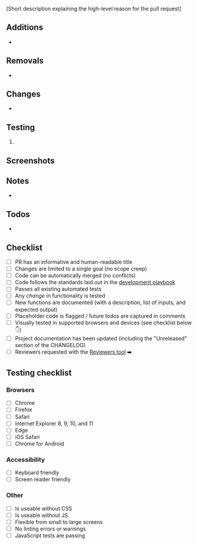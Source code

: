 [Short description explaining the high-level reason for the pull request]

## Additions

-

## Removals

-

## Changes

-

## Testing

1.

## Screenshots


## Notes

-

## Todos

-

## Checklist

- [ ] PR has an informative and human-readable title
- [ ] Changes are limited to a single goal (no scope creep)
- [ ] Code can be automatically merged (no conflicts)
- [ ] Code follows the standards laid out in the [development playbook](https://github.com/cfpb/development)
- [ ] Passes all existing automated tests
- [ ] Any _change_ in functionality is tested
- [ ] New functions are documented (with a description, list of inputs, and expected output)
- [ ] Placeholder code is flagged / future todos are captured in comments
- [ ] Visually tested in supported browsers and devices (see checklist below :point_down:)
- [ ] Project documentation has been updated (including the "Unreleased" section of the CHANGELOG)
- [ ] Reviewers requested with the [Reviewers tool](https://help.github.com/articles/requesting-a-pull-request-review/) :arrow_right:

## Testing checklist

### Browsers

- [ ] Chrome
- [ ] Firefox
- [ ] Safari
- [ ] Internet Explorer 8, 9, 10, and 11
- [ ] Edge
- [ ] iOS Safari
- [ ] Chrome for Android

### Accessibility

- [ ] Keyboard friendly
- [ ] Screen reader friendly

### Other

- [ ] Is useable without CSS
- [ ] Is useable without JS
- [ ] Flexible from small to large screens
- [ ] No linting errors or warnings
- [ ] JavaScript tests are passing